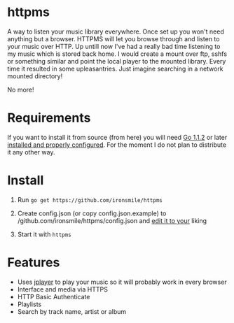 httpms
======

A way to listen your music library everywhere. Once set up you won't need anything but a browser.
HTTPMS will let you browse through and listen to your music over HTTP.
Up untill now I've had a really bad time listening to my music which is stored back home.
I would create a mount over ftp, sshfs or something similar and point the local player to
the mounted library. Every time it resulted in some upleasantries. Just imagine searching
in a network mounted directory!

No more!

Requirements
======
If you want to install it from source (from here) you will need [Go 1.1.2](http://golang.org/) or later [installed and properly configured](http://golang.org/doc/install). For the moment I do not plan to distribute it any other way.


Install
======

1. Run ```go get https://github.com/ironsmile/httpms```

2. Create config.json (or copy config.json.example) to <gopath>/github.com/ironsmile/httpms/config.json and [edit it to your](https://github.com/ironsmile/httpms/wiki/HTTPMS-configuration) liking

3. Start it with ```httpms```

Features
======

* Uses [jplayer](https://github.com/happyworm/jPlayer) to play your music so it will probably work in every browser
* Interface and media via HTTPS
* HTTP Basic Authenticate
* Playlists
* Search by track name, artist or album
